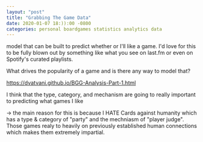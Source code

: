 ```yaml
---
layout: "post"
title: "Grabbing The Game Data"
date: 2020-01-07 18:)):00 -0800
categories: personal boardgames statistics analytics data
---
```


 model that can be built to predict whether or I'll like a game. I'd love for this to be fully blown out by something like what you see on last.fm or even on Spotify's curated playlists. 

What drives the popularity of a game and is there any way to model that?

https://dvatvani.github.io/BGG-Analysis-Part-1.html

I think that the type, category, and mechanism are going to really important to predicting what games I like

-> the main reason for this is because I HATE Cards against humanity which has a type & category of "party" and the mechniasm of "player judge". Those games realy to heavily on previously established human connections which makes them extremely impartial.